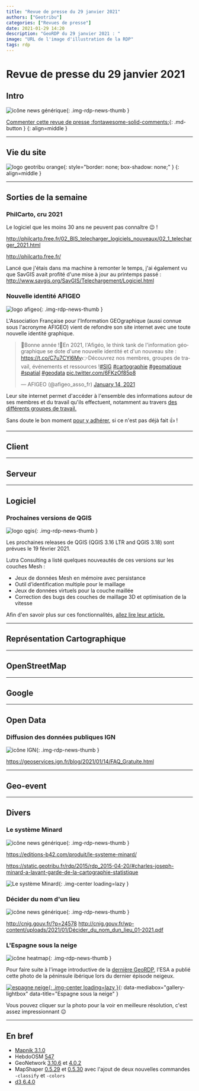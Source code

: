 ```yaml
---
title: "Revue de presse du 29 janvier 2021"
authors: ["Geotribu"]
categories: ["Revues de presse"]
date: 2021-01-29 14:20
description: "GeoRDP du 29 janvier 2021 : "
image: "URL de l'image d'illustration de la RDP"
tags: rdp
---
```


# Revue de presse du 29 janvier 2021

## Intro

![icône news générique](https://cdn.geotribu.fr/img/internal/icons-rdp-news/news.png "News"){: .img-rdp-news-thumb }

[Commenter cette revue de presse :fontawesome-solid-comments:](#__comments){: .md-button }
{: align=middle }

----

## Vie du site

![logo geotribu orange](https://cdn.geotribu.fr/img/internal/charte/geotribu_logo_rectangle_384x80.png "logo geotribu orange"){: style="border: none; box-shadow: none;" }
{: align=middle }

----

## Sorties de la semaine

### PhilCarto, cru 2021

Le logiciel que les moins 30 ans ne peuvent pas connaître :wink: !

<http://philcarto.free.fr/02_BIS_telecharger_logiciels_nouveaux/02_1_telecharger_2021.html>

<http://philcarto.free.fr/>

Lancé que j'étais dans ma machine à remonter le temps, j'ai également vu que SavGIS avait profité d'une mise à jour au printemps passé : <http://www.savgis.org/SavGIS/Telechargement/Logiciel.html>

### Nouvelle identité AFIGEO

![logo afigeo](https://cdn.geotribu.fr/img/logos-icones/entreprises_association/afigeo_2021.png "AFIGEO"){: .img-rdp-news-thumb }

L'Association Française pour l'Information GEOgraphique (aussi connue sous l'acronyme AFIGEO) vient de refondre son site internet avec une toute nouvelle identité graphique.

<blockquote class="twitter-tweet" data-dnt="true"><p lang="fr" dir="ltr">🎉Bonne année !🥂En 2021, l&#39;Afigéo, le think tank de l&#39;information géographique se dote d&#39;une nouvelle identité et d&#39;un nouveau site : <a href="https://t.co/C7u7CYl6My">https://t.co/C7u7CYl6My</a>👉Découvrez nos membres, groupes de travail, événements et ressources !<a href="https://twitter.com/hashtag/SIG?src=hash&amp;ref_src=twsrc%5Etfw">#SIG</a> <a href="https://twitter.com/hashtag/cartographie?src=hash&amp;ref_src=twsrc%5Etfw">#cartographie</a> <a href="https://twitter.com/hashtag/geomatique?src=hash&amp;ref_src=twsrc%5Etfw">#geomatique</a> <a href="https://twitter.com/hashtag/spatial?src=hash&amp;ref_src=twsrc%5Etfw">#spatial</a> <a href="https://twitter.com/hashtag/geodata?src=hash&amp;ref_src=twsrc%5Etfw">#geodata</a> <a href="https://t.co/6FKzOf85p8">pic.twitter.com/6FKzOf85p8</a></p>&mdash; AFIGEO (@afigeo_asso_fr) <a href="https://twitter.com/afigeo_asso_fr/status/1349729652940501004?ref_src=twsrc%5Etfw">January 14, 2021</a></blockquote>

Leur site internet permet d'accéder à l'ensemble des informations autour de ses membres et du travail qu'ils effectuent, notamment au travers [des différents groupes de travail.](https://www.afigeo.asso.fr/groupes-de-travail/)

Sans doute le bon moment [pour y adhérer](https://www.afigeo.asso.fr/devenir-adherent/), si ce n'est pas déjà fait :+1: !

----

## Client

----

## Serveur

----

## Logiciel

### Prochaines versions de QGIS

![logo qgis](https://cdn.geotribu.fr/img/logos-icones/logiciels_librairies/qgis.png "QGIS"){: .img-rdp-news-thumb }

Les prochaines releases de QGIS (QGIS 3.16 LTR and QGIS 3.18) sont prévues le 19 février 2021.

Lutra Consulting a listé quelques nouveautés de ces versions sur les couches Mesh :

- Jeux de données Mesh en mémoire avec persistance
- Outil d’identification multiple pour le maillage
- Jeux de données virtuels pour la couche maillée
- Correction des bugs des couches de maillage 3D et optimisation de la vitesse

Afin d'en savoir plus sur ces fonctionnalités, [allez lire leur article.](https://www.lutraconsulting.co.uk/blog/2021/01/20/mdal-0.8.0/)

----

## Représentation Cartographique

----

## OpenStreetMap

----

## Google

----

## Open Data

### Diffusion des données publiques IGN

![icône IGN](https://cdn.geotribu.fr/img/logos-icones/entreprises_association/ign.png "IGN"){: .img-rdp-news-thumb }

<https://geoservices.ign.fr/blog/2021/01/14/FAQ_Gratuite.html>

----

## Geo-event

----

## Divers

### Le système Minard

![icône news générique](https://cdn.geotribu.fr/img/internal/icons-rdp-news/news.png "News"){: .img-rdp-news-thumb }

<https://editions-b42.com/produit/le-systeme-minard/>

<https://static.geotribu.fr/rdp/2015/rdp_2015-04-20/#charles-joseph-minard-a-lavant-garde-de-la-cartographie-statistique>

![Le système Minard](https://cdn.geotribu.fr/img/articles-blog-rdp/livres/b42-145-lesystememinard.jpg "Le système Minard"){: .img-center loading=lazy }

### Décider du nom d'un lieu

![icône news générique](https://cdn.geotribu.fr/img/internal/icons-rdp-news/news.png "News"){: .img-rdp-news-thumb }

<http://cnig.gouv.fr/?p=24578> <http://cnig.gouv.fr/wp-content/uploads/2021/01/Décider_du_nom_dun_lieu_01-2021.pdf>

### L'Espagne sous la neige

![icône heatmap](https://cdn.geotribu.fr/img/internal/icons-rdp-news/heatmap.png "Heatmap"){: .img-rdp-news-thumb }

Pour faire suite à l'image introductive de la [dernière GeoRDP](rdp/2021/rdp_2021-01-15/), l'ESA a publié cette photo de la péninsule ibérique lors du dernier épisode neigeux.

[![espagne neige](https://cdn.geotribu.fr/img/articles-blog-rdp/espagne_neige.png "Espagne sous la neige"){: .img-center loading=lazy }](https://www.esa.int/var/esa/storage/images/esa_multimedia/images/2021/01/spain_s_chilly_blanket/22415236-1-eng-GB/Spain_s_chilly_blanket_pillars.jpg "Espagne sous la neige"){: data-mediabox="gallery-lightbox" data-title="Espagne sous la neige" }

Vous pouvez cliquer sur la photo pour la voir en meilleure résolution, c'est assez impressionnant :wink:

----

## En bref

- [Mapnik 3.1.0](https://github.com/mapnik/mapnik/releases/tag/v3.1.0)
- HebdoOSM [547](http://weeklyosm.eu/fr/archives/14182)
- GeoNetwork [3.10.6](https://geonetwork-opensource.org/manuals/trunk/en/overview/change-log/version-3.10.6.html) et [4.0.2](https://geonetwork-opensource.org/manuals/4.0.x/en/overview/change-log/version-4.0.2.html)
- MapShaper [0.5.29](https://github.com/mbloch/mapshaper/releases/tag/v0.5.29) et [0.5.30](https://github.com/mbloch/mapshaper/releases/tag/v0.5.30) avec l'ajout de deux nouvelles commandes `-classify` et `-colors`
- [d3 6.4.0](https://github.com/d3/d3/releases/tag/v6.4.0)
